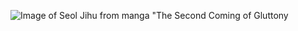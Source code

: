 ![Image of Seol Jihu from manga "The Second Coming of Gluttony](https://cdn.personalitylist.com/avatars/432537.png)
